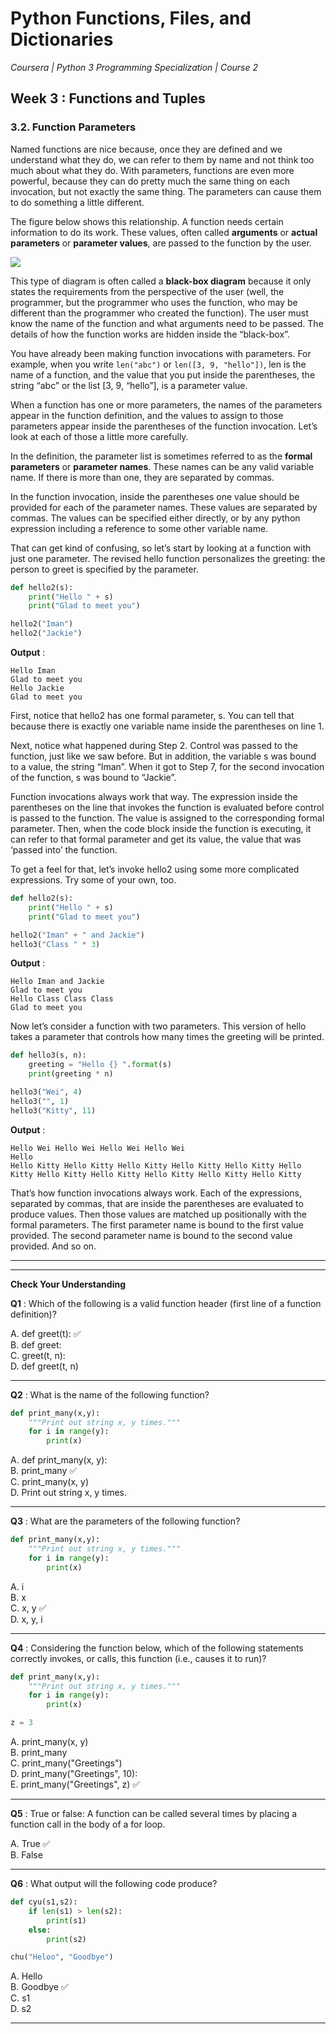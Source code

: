 # Python Functions, Files, and Dictionaries
*Coursera | Python 3 Programming Specialization | Course 2*

## Week 3 : Functions and Tuples
### 3.2. Function Parameters

Named functions are nice because, once they are defined and we understand what they do, we can refer to them by name and not think too much about what they do. With parameters, functions are even more powerful, because they can do pretty much the same thing on each invocation, but not exactly the same thing. The parameters can cause them to do something a little different.

The figure below shows this relationship. A function needs certain information to do its work. These values, often called **arguments** or **actual parameters** or **parameter values**, are passed to the function by the user.

![](https://fopp.umsi.education/runestone/static/fopp/_images/blackboxproc.png)

This type of diagram is often called a **black-box diagram** because it only states the requirements from the perspective of the user (well, the programmer, but the programmer who uses the function, who may be different than the programmer who created the function). The user must know the name of the function and what arguments need to be passed. The details of how the function works are hidden inside the “black-box”.

You have already been making function invocations with parameters. For example, when you write `len("abc")` or `len([3, 9, "hello"])`, len is the name of a function, and the value that you put inside the parentheses, the string “abc” or the list [3, 9, “hello”], is a parameter value.

When a function has one or more parameters, the names of the parameters appear in the function definition, and the values to assign to those parameters appear inside the parentheses of the function invocation. Let’s look at each of those a little more carefully.

In the definition, the parameter list is sometimes referred to as the **formal parameters** or **parameter names**. These names can be any valid variable name. If there is more than one, they are separated by commas.

In the function invocation, inside the parentheses one value should be provided for each of the parameter names. These values are separated by commas. The values can be specified either directly, or by any python expression including a reference to some other variable name.

That can get kind of confusing, so let’s start by looking at a function with just one parameter. The revised hello function personalizes the greeting: the person to greet is specified by the parameter.

```python
def hello2(s):
	print("Hello " + s)
	print("Glad to meet you")

hello2("Iman")
hello2("Jackie")
```


**Output** :


```
Hello Iman
Glad to meet you
Hello Jackie
Glad to meet you
```

First, notice that hello2 has one formal parameter, s. You can tell that because there is exactly one variable name inside the parentheses on line 1.

Next, notice what happened during Step 2. Control was passed to the function, just like we saw before. But in addition, the variable s was bound to a value, the string “Iman”. When it got to Step 7, for the second invocation of the function, s was bound to “Jackie”.

Function invocations always work that way. The expression inside the parentheses on the line that invokes the function is evaluated before control is passed to the function. The value is assigned to the corresponding formal parameter. Then, when the code block inside the function is executing, it can refer to that formal parameter and get its value, the value that was ‘passed into’ the function.

To get a feel for that, let’s invoke hello2 using some more complicated expressions. Try some of your own, too.

```python
def hello2(s):
	print("Hello " + s)
	print("Glad to meet you")

hello2("Iman" + " and Jackie")
hello3("Class " * 3)
```


**Output** :


```
Hello Iman and Jackie
Glad to meet you
Hello Class Class Class
Glad to meet you
```

Now let’s consider a function with two parameters. This version of hello takes a parameter that controls how many times the greeting will be printed.


```python
def hello3(s, n):
	greeting = "Hello {} ".format(s)
	print(greeting * n)

hello3("Wei", 4)
hello3("", 1)
hello3("Kitty", 11)
```


**Output** :


```
Hello Wei Hello Wei Hello Wei Hello Wei
Hello
Hello Kitty Hello Kitty Hello Kitty Hello Kitty Hello Kitty Hello Kitty Hello Kitty Hello Kitty Hello Kitty Hello Kitty Hello Kitty
```

That’s how function invocations always work. Each of the expressions, separated by commas, that are inside the parentheses are evaluated to produce values. Then those values are matched up positionally with the formal parameters. The first parameter name is bound to the first value provided. The second parameter name is bound to the second value provided. And so on.


----
----

**Check Your Understanding**

**Q1** : Which of the following is a valid function header (first line of a function definition)?

A. def greet(t): ✅  <br>
B. def greet: <br>
C. greet(t, n): <br>
D. def greet(t, n) <br>

----

**Q2** : What is the name of the following function?

```python
def print_many(x,y):
	"""Print out string x, y times."""
	for i in range(y):
		print(x)
```

A. def print_many(x, y):  <br>
B. print_many ✅ <br>
C. print_many(x, y)  <br>
D. Print out string x, y times.  <br>

----

**Q3** : What are the parameters of the following function?

```python
def print_many(x,y):
	"""Print out string x, y times."""
	for i in range(y):
		print(x)
```

A. i <br>
B. x <br>
C. x, y ✅ <br>
D. x, y, i <br>

----
**Q4** : Considering the function below, which of the following statements correctly invokes, or calls, this function (i.e., causes it to run)?

```python
def print_many(x,y):
	"""Print out string x, y times."""
	for i in range(y):
		print(x)

z = 3
```

A. print_many(x, y) <br>
B. print_many <br>
C. print_many("Greetings") <br>
D. print_many("Greetings", 10): <br>
E. print_many("Greetings", z) ✅ <br>

----

**Q5** : True or false: A function can be called several times by placing a function call in the body of a for loop.


A. True ✅ <br>
B. False <br>

----
**Q6** : What output will the following code produce?

```python
def cyu(s1,s2):
	if len(s1) > len(s2):
		print(s1)
	else:
		print(s2)

chu("Heloo", "Goodbye")
```

A. Hello <br>
B. Goodbye ✅ <br>
C. s1 <br>
D. s2 <br>

----
